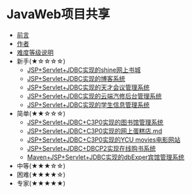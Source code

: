 # JavaWeb项目共享
* [前言](README.md)
* [作者](AUTHOR.md)
* [难度等级说明](README.md)
* 新手(★☆☆☆☆)
	* [JSP+Servlet+JDBC实现的shine网上书城](newcomer/JSP+Servlet+JDBC实现的shine网上书城.md)
	* [JSP+Servlet+JDBC实现的博客系统](newcomer/JSP+Servlet+JDBC+Mysql实现的博客系统.md)
	* [JSP+Servlet+JDBC实现的天才会议管理系统](newcomer/JSP+Servlet+JDBC+Mysql实现的天才会议管理系统.md)
	* [JSP+Servlet+JDBC实现的云端汽修后台管理系统](newcomer/JSP+Servlet+JDBC实现的云端汽修后台管理系统.md)
	* [JSP+Servlet+JDBC实现的学生信息管理系统](newcomer/JSP+Servlet+JDBC实现的学生信息管理系统.md)
* 简单(★★☆☆☆)
    * [JSP+Servlet+JDBC+C3P0实现的图书馆管理系统](easy/JSP+Servlet+C3P0+Mysql实现的图书馆管理系统.md)
    * [JSP+Servlet+JDBC+C3P0实现的网上蛋糕店.md](easy/JSP+Servlet+C3P0+Mysql实现的网上蛋糕店.md)
    * [JSP+Servlet+JDBC+C3P0实现的YCU movies电影网站](easy/JSP+Servlet+C3P0+Mysql实现的YCUMovies电影网站.md)
    * [JSP+Servlet+JDBC+DBCP2实现在线购书系统](easy/JSP+Servlet+JDBC+DBCP2实现在线购书系统.md)
    * [Maven+JSP+Servlet+JDBC实现的dbExper宾馆管理系统](easy/Maven+JSP+Servlet+JDBC+Mysql实现的dbExper宾馆管理系统.md)
* 中等(★★★☆☆)    
* 困难(★★★★☆)
* 专家(★★★★★)